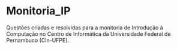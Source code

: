 # Monitoria_IP

Questões criadas e resolvidas para a monitoria de Introdução à Computação no Centro de Informática da Universidade Federal de Pernambuco (CIn-UFPE).
